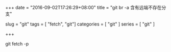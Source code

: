 +++
date = "2016-09-02T17:26:29+08:00"
title = "git br -a 含有远端不存在分支"

slug = "git"
tags = [ "fetch", "git"]
categories = [
  "git"
]
series = [ "git" ]

+++

git fetch -p
